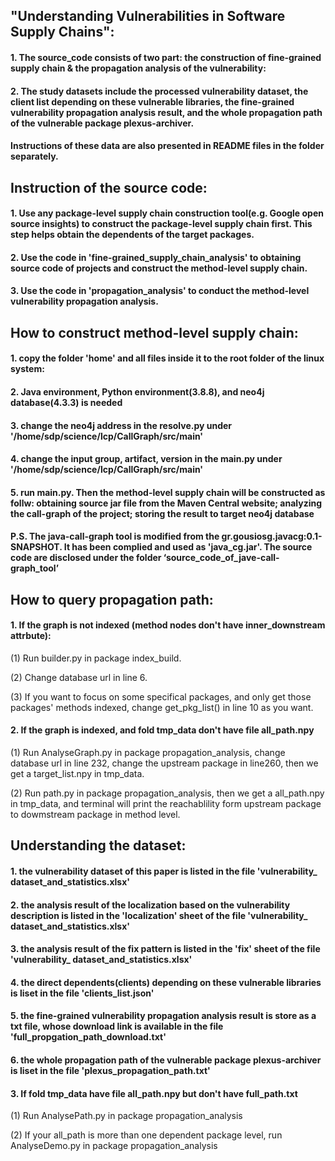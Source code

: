 ## "Understanding Vulnerabilities in Software Supply Chains":

#### 1. The source_code consists of two part: the construction of fine-grained supply chain & the propagation analysis of the vulnerability:

#### 2. The study datasets include the processed vulnerability dataset, the client list depending on these vulnerable libraries, the fine-grained vulnerability propagation analysis result, and the whole propagation path of the vulnerable package plexus-archiver.

#### Instructions of these data are also presented in README files in the folder separately.


## Instruction of the source code:

#### 1. Use any package-level supply chain construction tool(e.g. Google open source insights) to construct the package-level supply chain first. This step helps obtain the dependents of the target packages.

#### 2. Use the code in 'fine-grained_supply_chain_analysis' to obtaining source code of projects and construct the method-level supply chain.

#### 3. Use the code in 'propagation_analysis' to conduct the method-level vulnerability propagation analysis.


## How to construct method-level supply chain:

#### 1. copy the folder 'home' and all files inside it to the root folder of the linux system:

#### 2. Java environment, Python environment(3.8.8), and neo4j database(4.3.3) is needed 

#### 3. change the neo4j address in the resolve.py under '/home/sdp/science/lcp/CallGraph/src/main'

#### 4. change the input group, artifact, version in the main.py under '/home/sdp/science/lcp/CallGraph/src/main'

#### 5. run main.py. Then the method-level supply chain will be constructed as follw: obtaining source jar file from the Maven Central website; analyzing the call-graph of the project; storing the result to target neo4j database

#### P.S. The java-call-graph tool is modified from the gr.gousiosg.javacg:0.1-SNAPSHOT. It has been complied and used as 'java_cg.jar'. The source code are disclosed under the folder ‘source_code_of_jave-call-graph_tool’


## How to query propagation path:

#### 1. If the graph is not indexed (method nodes don't have inner_downstream attrbute):

(1) Run builder.py in package index_build.

(2) Change database url in line 6.

(3) If you want to focus on some specifical packages, and only get those packages' methods indexed, change get_pkg_list() in line 10 as you want.

####  2. If the graph is indexed, and fold tmp_data don't have file all_path.npy

 (1) Run AnalyseGraph.py in package propagation_analysis,  change database url in line 232, change the upstream package in line260, then we get a target_list.npy in tmp_data.

(2) Run path.py in package propagation_analysis, then we get a all_path.npy in tmp_data, and terminal will print the reachablility form upstream package to dowmstream package in method level.


## Understanding the dataset:

#### 1. the vulnerability dataset of this paper is listed in the file 'vulnerability_ dataset_and_statistics.xlsx'

#### 2. the analysis result of the localization based on the vulnerability description is listed in the 'localization' sheet of the file 'vulnerability_ dataset_and_statistics.xlsx'

#### 3. the analysis result of the fix pattern is listed in the 'fix' sheet of the file 'vulnerability_ dataset_and_statistics.xlsx'

#### 4. the direct dependents(clients) depending on these vulnerable libraries is liset in the file 'clients_list.json'

#### 5. the fine-grained vulnerability propagation analysis result is store as a txt file, whose download link is available in the file 'full_propgation_path_download.txt'

#### 6. the whole propagation path of the vulnerable package plexus-archiver is liset in the file 'plexus_propagation_path.txt'
#### 3. If fold tmp_data have file all_path.npy but don't have full_path.txt

(1) Run AnalysePath.py in package propagation_analysis

(2) If your all_path is more than one dependent package level, run AnalyseDemo.py in package propagation_analysis
